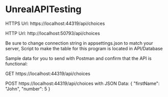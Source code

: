 # UnrealAPITesting

HTTPS Url: https://localhost:44319/api/choices

HTTP Url: http://localhost:50793/api/choices


Be sure to change connection string in appsettings.json to match your server, Script to make the table for this program is located in API/Database

Sample data for you to send with Postman and confirm that the API is functional:


GET https://localhost:44319/api/choices

POST https://localhost:44319/api/choices
with JSON Data:
{
	"firstName": "John",
	"number": 5
}